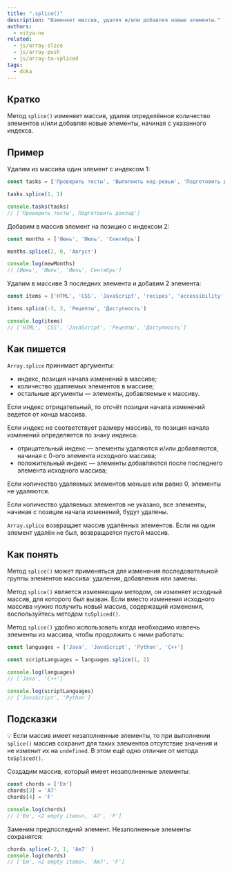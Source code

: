 ```yaml
---
title: ".splice()"
description: "Изменяет массив, удаляя и/или добавляя новые элементы."
authors:
  - vitya-ne
related:
  - js/array-slice
  - js/array-push
  - js/array-to-spliced
tags:
  - doka
---
```


## Кратко

Метод `splice()` изменяет массив, удаляя определённое количество элементов и/или добавляя новые элементы, начиная с указанного индекса.

## Пример

Удалим из массива один элемент с индексом 1:

```js
const tasks = ['Проверить тесты', 'Выполнить код-ревью', 'Подготовить доклад']

tasks.splice(1, 1)

console.tasks(tasks)
// ['Проверить тесты', Подготовить доклад']
```

Добавим в массив элемент на позицию с индексом 2:

```js
const months = ['Июнь', 'Июль', 'Сентябрь']

months.splice(2, 0, 'Август')

console.log(newMonths)
// [Июнь', 'Июль', 'Июль', Сентябрь']
```

Удалим в массиве 3 последних элемента и добавим 2 элемента:

```js
const items = ['HTML', 'CSS', 'JavaScript', 'recipes', 'accessibility', null]

items.splice(-3, 3, 'Рецепты', 'Доступность')

console.log(items)
// ['HTML', 'CSS', 'JavaScript', 'Рецепты', 'Доступность']

```

## Как пишется

`Array.splice` принимает аргументы:

- индекс, позиция начала изменений в массиве;
- количество удаляемых элементов в массиве;
- остальные аргументы — элементы, добавляемые к массиву.

Если индекс отрицательный, то отсчёт позиции начала изменений ведется от конца массива.

Если индекс не соответствует размеру массива, то позиция начала изменений определяется по знаку индекса:

- отрицательный индекс — элементы удаляются и/или добавляются, начиная с 0-ого элемента исходного массива;
- положительный индекс — элементы добавляются после последнего элемента исходного массива;

Если количество удаляемых элементов меньше или равно 0, элементы не удаляются.

Если количество удаляемых элементов не указано, все элементы, начиная с позиции начала изменений, будут удалены.

`Array.splice` возвращает массив удалённых элементов. Если ни один элемент удалён не был, возвращается пустой массив.

## Как понять

Метод `splice()` может применяться для изменения последовательной группы элементов массива: удаления, добавления или замены.

Метод `splice()` является изменяющим методом, он изменяет исходный массив, для которого был вызван. Если вместо изменения исходного массива нужно получить новый массив, содержащий изменения, воспользуйтесь методом `toSpliced()`.

Метод `splice()` удобно использовать когда необходимо извлечь элементы из массива, чтобы продолжить с ними работать:

```js
const languages = ['Java', 'JavaScript', 'Python', 'C++']

const scriptLanguages = languages.splice(1, 2)

console.log(languages)
// ['Java', 'C++']

console.log(scriptLanguages)
// ['JavaScript', 'Python']
```

## Подсказки

💡 Если массив имеет незаполненные элементы, то при выполнении `splice()` массив сохранит для таких элементов отсутствие значения и не изменит их на `undefined`. В этом ещё одно отличие от метода `toSpliced()`.

Создадим массив, который имеет незаполненные элементы:

```js
const chords = ['Em']
chords[3] = 'A7'
chords[4] = 'F'

console.log(chords)
// ['Em', <2 empty items>, 'A7', 'F']
```

Заменим предпоследний элемент. Незаполненные элементы сохранятся:

```js
chords.splice(-2, 1, 'Am7' )
console.log(chords)
// ['Em', <2 empty items>, 'Am7', 'F']
```
